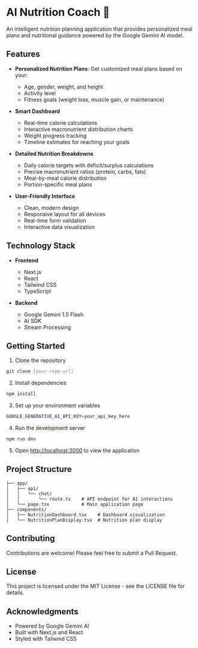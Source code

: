 # AI Nutrition Coach 🥗

An intelligent nutrition planning application that provides personalized meal plans and nutritional guidance powered by the Google Gemini AI model.

## Features

- **Personalized Nutrition Plans**: Get customized meal plans based on your:
  - Age, gender, weight, and height
  - Activity level
  - Fitness goals (weight loss, muscle gain, or maintenance)

- **Smart Dashboard**
  - Real-time calorie calculations
  - Interactive macronutrient distribution charts
  - Weight progress tracking
  - Timeline estimates for reaching your goals

- **Detailed Nutrition Breakdowns**
  - Daily calorie targets with deficit/surplus calculations
  - Precise macronutrient ratios (protein, carbs, fats)
  - Meal-by-meal calorie distribution
  - Portion-specific meal plans

- **User-Friendly Interface**
  - Clean, modern design
  - Responsive layout for all devices
  - Real-time form validation
  - Interactive data visualization

## Technology Stack

- **Frontend**
  - Next.js
  - React
  - Tailwind CSS
  - TypeScript

- **Backend**
  - Google Gemini 1.5 Flash
  - AI SDK
  - Stream Processing

## Getting Started

1. Clone the repository
```bash
git clone [your-repo-url]
```

2. Install dependencies
```bash
npm install
```

3. Set up your environment variables
```bash
GOOGLE_GENERATIVE_AI_API_KEY=your_api_key_here
```

4. Run the development server
```bash
npm run dev
```

5. Open [http://localhost:3000](http://localhost:3000) to view the application

## Project Structure

```
├── app/
│   ├── api/
│   │   └── chat/
│   │       └── route.ts    # API endpoint for AI interactions
│   └── page.tsx            # Main application page
├── components/
│   ├── NutritionDashboard.tsx    # Dashboard visualization
│   └── NutritionPlanDisplay.tsx  # Nutrition plan display
```

## Contributing

Contributions are welcome! Please feel free to submit a Pull Request.

## License

This project is licensed under the MIT License - see the LICENSE file for details.

## Acknowledgments

- Powered by Google Gemini AI
- Built with Next.js and React
- Styled with Tailwind CSS